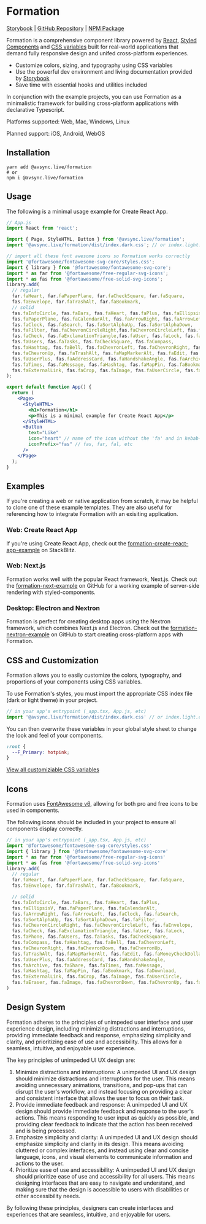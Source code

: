 # Formation

[Storybook](https://formation-ui.netlify.app) |
[GitHub Repository](https://github.com/AVsync-LIVE/formation) |
[NPM Package](https://www.npmjs.com/package/@avsync.live/formation)

Formation is a comprehensive component library powered by [React](https://reactjs.org/docs/getting-started.html), 
[Styled Components](https://styled-components.com/docs) and [CSS variables](https://developer.mozilla.org/en-US/docs/Web/CSS/Using_CSS_custom_properties) built for real-world applications that demand fully responsive design and unifed cross-platform experiences. 

 - Customize colors, sizing, and typography using CSS variables
 - Use the powerful dev environment and living documentation provided by [Storybook](https://formation-ui.netlify.app) 
 - Save time with essential hooks and utilities included

In conjunction with the example projects, you can use Formation as a minimalistic framework for building cross-platform applications with declarative Typescript.

Platforms supported: Web, Mac, Windows, Linux

Planned support: iOS, Android, WebOS

## Installation

```shell
yarn add @avsync.live/formation
# or
npm i @avsync.live/formation
```

## Usage

The following is a minimal usage example for Create React App.

```jsx
// App.js
import React from 'react';

import { Page, StyleHTML, Button } from '@avsync.live/formation';
import '@avsync.live/formation/dist/index.dark.css'; // or index.light.css

// import all these font awesome icons so Formation works correctly
import '@fortawesome/fontawesome-svg-core/styles.css';
import { library } from '@fortawesome/fontawesome-svg-core';
import * as far from '@fortawesome/free-regular-svg-icons';
import * as fas from '@fortawesome/free-solid-svg-icons';
library.add(
  // regular
  far.faHeart, far.faPaperPlane, far.faCheckSquare, far.faSquare,
  fas.faEnvelope, far.faTrashAlt, far.faBookmark,
  // solid
  fas.faInfoCircle, fas.faBars, fas.faHeart, fas.faPlus, fas.faEllipsisV,
  fas.faPaperPlane, fas.faCalendarAlt, fas.faArrowRight, fas.faArrowLeft,
  fas.faClock, fas.faSearch, fas.faSortAlphaUp, fas.faSortAlphaDown,
  fas.faFilter, fas.faChevronCircleRight,fas.faChevronCircleLeft, fas.faEnvelope,
  fas.faCheck, fas.faExclamationTriangle,fas.faUser, fas.faLock, fas.faPhone, 
  fas.faUsers, fas.faTasks, fas.faCheckSquare, fas.faCompass,
  fas.faHashtag, fas.faBell, fas.faChevronLeft, fas.faChevronRight, fas.faChevronDown,
  fas.faChevronUp, fas.faTrashAlt, fas.faMapMarkerAlt, fas.faEdit, fas.faMoneyCheckDollar,
  fas.faUserPlus, fas.faAddressCard, fas.faHandshakeAngle, fas.faArchive, fas.faShare,
  fas.faTimes, fas.faMessage, fas.faHashtag, fas.faMapPin, fas.faBookmark, fas.faDownload,
  fas.faExternalLink, fas.faCrop, fas.faImage, fas.faUserCircle, fas.faEraser, fas.faImage
);

export default function App() {
  return (
    <Page>
      <StyleHTML>
        <h1>Formation</h1>
        <p>This is a minimal example for Create React App</p>
      </StyleHTML>
      <Button
        text="Like"
        icon="heart" // name of the icon without the 'fa' and in kebab-case
        iconPrefix="fas" // fas, far, fal, etc
      />
    </Page>
  );
}
```

## Examples

If you're creating a web or native application from scratch, it may be helpful to clone one of these example templates. They are also useful for referencing how to integrate Formation with an exisiting application.

### Web: Create React App

If you're using Create React App, check out the [formation-create-react-app-example](https://stackblitz.com/edit/react-ts-xyhgvu) on StackBlitz.


### Web: Next.js

Formation works well with the popular React framework, Next.js. Check out the [formation-next-example](https://github.com/AVsync-LIVE/formation-next-example) on GitHub for a working example of server-side rendering with styled-components.


### Desktop: Electron and Nextron

Formation is perfect for creating desktop apps using the Nextron framework, which combines Next.js and Electron. Check out the [formation-nextron-example](https://github.com/AVsync-LIVE/formation-nextron-example) on GitHub to start creating cross-platform apps with Formation.


## CSS and Customization

Formation allows you to easily customize the colors, typography, and proportions of your components using CSS variables. 

To use Formation's styles, you must import the appropriate CSS index file (dark or light theme) in your project. 


```jsx
// in your app's entrypoint (_app.tsx, App.js, etc)
import '@avsync.live/formation/dist/index.dark.css' // or index.light.css
```

You can then overwrite these variables in your global style sheet to change the look and feel of your components.

```css
:root {
  --F_Primary: hotpink;
}
```

[View all customiziable CSS variables](https://formation-ui.netlify.app/?path=/story/theme--theme)


## Icons

Formation uses [FontAwesome v6](https://fontawesome.com/v6/search?m=free), allowing for both pro and free icons to be used in components. 

The following icons should be included in your project to ensure all components display correctly.

```jsx
// in your app's entrypoint (_app.tsx, App.js, etc)
import '@fortawesome/fontawesome-svg-core/styles.css'
import { library } from '@fortawesome/fontawesome-svg-core'
import * as far from '@fortawesome/free-regular-svg-icons'
import * as fas from '@fortawesome/free-solid-svg-icons'
library.add(
  // regular
  far.faHeart, far.faPaperPlane, far.faCheckSquare, far.faSquare,
  fas.faEnvelope, far.faTrashAlt, far.faBookmark,

  // solid
  fas.faInfoCircle, fas.faBars, fas.faHeart, fas.faPlus,
  fas.faEllipsisV, fas.faPaperPlane, fas.faCalendarAlt,
  fas.faArrowRight, fas.faArrowLeft, fas.faClock, fas.faSearch,
  fas.faSortAlphaUp, fas.faSortAlphaDown, fas.faFilter,
  fas.faChevronCircleRight, fas.faChevronCircleLeft, fas.faEnvelope,
  fas.faCheck, fas.faExclamationTriangle, fas.faUser, fas.faLock,
  fas.faPhone, fas.faUsers, fas.faTasks, fas.faCheckSquare,
  fas.faCompass, fas.faHashtag, fas.faBell, fas.faChevronLeft,
  fas.faChevronRight, fas.faChevronDown, fas.faChevronUp,
  fas.faTrashAlt, fas.faMapMarkerAlt, fas.faEdit, fas.faMoneyCheckDollar,
  fas.faUserPlus, fas.faAddressCard, fas.faHandshakeAngle,
  fas.faArchive, fas.faShare, fas.faTimes, fas.faMessage,
  fas.faHashtag, fas.faMapPin, fas.faBookmark, fas.faDownload,
  fas.faExternalLink, fas.faCrop, fas.faImage, fas.faUserCircle,
  fas.faEraser, fas.faImage, fas.faChevronDown, fas.faChevronUp, fas.faSort
)

```


## Design System

Formation adheres to the principles of unimpeded user interface and user experience design, including minimizing distractions and interruptions, providing immediate feedback and response, emphasizing simplicity and clarity, and prioritizing ease of use and accessibility. This allows for a seamless, intuitive, and enjoyable user experience.

The key principles of unimpeded UI UX design are:
 1. Minimize distractions and interruptions: A unimpeded UI and UX design should minimize distractions and interruptions for the user. This means avoiding unnecessary animations, transitions, and pop-ups that can disrupt the user's workflow, and instead focusing on providing a clear and consistent interface that allows the user to focus on their task.
 2. Provide immediate feedback and response: A unimpeded UI and UX design should provide immediate feedback and response to the user's actions. This means responding to user input as quickly as possible, and providing clear feedback to indicate that the action has been received and is being processed.
 3. Emphasize simplicity and clarity: A unimpeded UI and UX design should emphasize simplicity and clarity in its design. This means avoiding cluttered or complex interfaces, and instead using clear and concise language, icons, and visual elements to communicate information and actions to the user.
 4. Prioritize ease of use and accessibility: A unimpeded UI and UX design should prioritize ease of use and accessibility for all users. This means designing interfaces that are easy to navigate and understand, and making sure that the design is accessible to users with disabilities or other accessibility needs.

By following these principles, designers can create interfaces and experiences that are seamless, intuitive, and enjoyable for users.